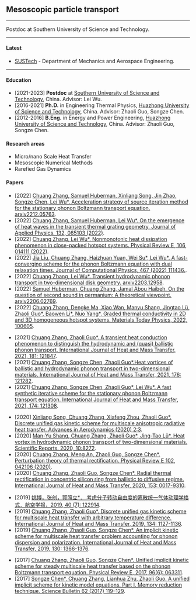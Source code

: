 ## Mesoscopic particle transport

---------

Postdoc at Southern University of Science and Technology.

---------

#### Latest

- [SUSTech](https://www.researchgate.net/institution/Southern-University-of-Science-and-Technology) - Department of Mechanics and Aerospace Engineering.

--------

#### Education

- [2021-2023] **Postdoc** at [Southern University of Science and Technology](https://www.sustech.edu.cn/en/), China. Advisor: Lei Wu.
- [2016-2021] **Ph.D.** in Engineering Thermal Physics, [Huazhong University of Science and Technology](https://www.hust.edu.cn/), China. Advisor: Zhaoli Guo, Songze Chen.
- [2012-2016] **B.Eng.** in Energy and Power Engineering, [Huazhong University of Science and Technology](https://www.hust.edu.cn/), China. Advisor: Zhaoli Guo, Songze Chen.

#### Research areas

- Micro/nano Scale Heat Transfer
- Mesoscopic Numerical Methods
- Rarefied Gas Dynamics

#### Papers

- [2022] [Chuang Zhang, Samuel Huberman, Xinliang Song, Jin Zhao, Songze Chen, Lei Wu*. Acceleration strategy of source iteration method for the stationary phonon Boltzmann transport equation. arxiv2212.05763](https://arxiv.org/abs/2212.05763).
- [2022] [Chuang Zhang, Samuel Huberman, Lei Wu*. On the emergence of heat waves in the transient thermal grating geometry. Journal of Applied Physics. 132, 085103 (2022)](https://aip.scitation.org/doi/10.1063/5.0102227).
- [2022] [Chuang Zhang, Lei Wu*. Nonmonotonic heat dissipation phenomenon in close-packed hotspot systems. Physical Review E, 106, 014111 (2022)](https://journals.aps.org/pre/abstract/10.1103/PhysRevE.106.014111).
- [2022] [Jia Liu, Chuang Zhang, Haizhuan Yuan, Wei Su*,  Lei Wu*. A fast-converging scheme for the phonon Boltzmann equation with dual relaxation times. Journal of Computational Physics, 467 (2022) 111436.](https://www.sciencedirect.com/science/article/pii/S0021999122004983?via%3Dihub).
- [2022] [Chuang Zhang, Lei Wu*. Transient hydrodynamic phonon transport in two-dimensional disk geometry. arxiv2203.12958](https://arxiv.org/abs/2203.12958).
- [2022] [Samuel Huberman, Chuang Zhang, Jamal Abou Haibeh. On the question of second sound in germanium: A theoretical viewpoint. arxiv2206.02769](https://arxiv.org/abs/2206.02769).
- [2022] [Chuang Zhang, Dengke Ma, Xiao Wan, Manyu Shang, Jingtao Lü, Zhaoli Guo*, Baowen Li*, Nuo Yang*. Graded thermal conductivity in 2D and 3D homogeneous hotspot systems. Materials Today Physics, 2022, 100605](https://www.sciencedirect.com/science/article/abs/pii/S2542529322000037?via%3Dihub).
<!--  -->
- [2021] [Chuang Zhang, Zhaoli Guo*. A transient heat conduction phenomenon to distinguish the hydrodynamic and (quasi) ballistic phonon transport. International Journal of Heat and Mass Transfer, 2021, 181: 121847](https://www.sciencedirect.com/science/article/abs/pii/S0017931021009522?via%3Dihub).
- [2021] [Chuang Zhang, Songze Chen, Zhaoli Guo*.Heat vortices of ballistic and hydrodynamic phonon transport in two-dimensional materials. International Journal of Heat and Mass Transfer, 2021, 176: 121282](https://www.sciencedirect.com/science/article/abs/pii/S0017931021003859?via%3Dihub).
- [2021] [Chuang Zhang, Songze Chen, Zhaoli Guo*, Lei Wu*. A fast synthetic iterative scheme for the stationary phonon Boltzmann transport equation. International Journal of Heat and Mass Transfer, 2021, 174: 121308](https://www.sciencedirect.com/science/article/abs/pii/S0017931021004117?via%3Dihub).
<!--  -->
- [2020] [Xinliang Song, Chuang Zhang, Xiafeng Zhou, Zhaoli Guo*. Discrete unified gas kinetic scheme for multiscale anisotropic radiative heat transfer. Advances in Aerodynamics (2020) 2:3](https://aia.springeropen.com/articles/10.1186/s42774-019-0026-3).
- [2020] [Man-Yu Shang, Chuang Zhang, Zhaoli Guo*, Jing-Tao Lü*. Heat vortex in hydrodynamic phonon transport of two-dimensional materials. Scientific Reports. 2020, 10:8272](https://www.nature.com/articles/s41598-020-65221-8).
- [2020] [Chuang Zhang, Meng An, Zhaoli Guo, Songze Chen*. Perturbation theory of thermal rectification. Physical Review E 102, 042106 (2020)](https://journals.aps.org/pre/abstract/10.1103/PhysRevE.102.042106).
- [2020] [Chuang Zhang, Zhaoli Guo, Songze Chen*. Radial thermal rectification in concentric silicon ring from ballistic to diffusive regime. International Journal of Heat and Mass Transfer, 2020, 153: 0017-9310](https://www.sciencedirect.com/science/article/abs/pii/S0017931020305007?via%3Dihub).
<!--  -->
- [2019] [姚博，张创，郭照立*． 考虑分子转动自由度的离散统一气体动理学格式．航空学报，2019, 40 (7): 122914](https://hkxb.buaa.edu.cn/CN/10.7527/S1000-6893.2019.22914).
- [2019] [Chuang Zhang, Zhaoli Guo*. Discrete unified gas kinetic scheme for multiscale heat transfer with arbitrary temperature difference. International Journal of Heat and Mass Transfer, 2019, 134: 1127-1136](https://www.sciencedirect.com/science/article/abs/pii/S0017931018353031?via%3Dihub).
- [2019] [Chuang Zhang, Zhaoli Guo, Songze Chen*. An implicit kinetic scheme for multiscale heat transfer problem accounting for phonon dispersion and polarization. International Journal of Heat and Mass Transfer, 2019, 130: 1366-1376](https://www.sciencedirect.com/science/article/abs/pii/S0017931018329636?via%3Dihub).
<!--  -->
- [2017] [Chuang Zhang, Zhaoli Guo, Songze Chen*. Unified implicit kinetic scheme for steady multiscale heat transfer based on the phonon Boltzmann transport equation. Physical Review E, 2017, 96(6): 063311](https://journals.aps.org/pre/abstract/10.1103/PhysRevE.96.063311).
- [2017] [Songze Chen*, Chuang Zhang, Lianhua Zhu, Zhaoli Guo. A unified implicit scheme for kinetic model equations. Part I. Memory reduction technique. Science Bulletin 62 (2017) 119–129](https://www.sciencedirect.com/science/article/pii/S2095927316306211?via%3Dihub).
<br/>
